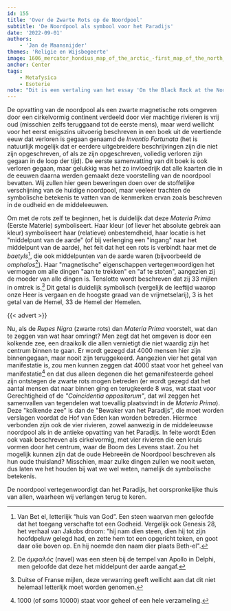 ```yaml
---
id: 155
title: 'Over de Zwarte Rots op de Noordpool'
subtitle: 'De Noordpool als symbool voor het Paradijs'
date: '2022-09-01'
authors:
    - 'Jan de Maansnijder'
themes: 'Religie en Wijsbegeerte'
image: 1606_mercator_hondius_map_of_the_arctic_-first_map_of_the_north_pole-_-_geographicus_-_northpole-mercator-1606.jpg
anchor: Center
tags:
    - Metafysica
    - Esoterie
note: "Dit is een vertaling van het essay 'On the Black Rock at the North Pole', het origineel is [hier](https://esoterictraditionalism.wordpress.com/2020/08/28/on-the-black-rock-at-the-north-pole/) te lezen."
---
```


De opvatting van de noordpool als een zwarte magnetische rots omgeven door een cirkelvormig continent verdeeld door vier machtige rivieren is vrij oud (misschien zelfs teruggaand tot de eerste mens), maar werd wellicht voor het eerst enigszins uitvoerig beschreven in een boek uit de veertiende eeuw dat verloren is gegaan genaamd de *Inventio Fortunata* (het is natuurlijk mogelijk dat er eerdere uitgebreidere beschrijvingen zijn die niet zijn opgeschreven, of als ze zijn opgeschreven, volledig verloren zijn gegaan in de loop der tijd). De eerste samenvatting van dit boek is ook verloren gegaan, maar gelukkig was het zo invloedrijk dat alle kaarten die in de eeuwen daarna werden gemaakt deze voorstelling van de noordpool bevatten. Wij zullen hier geen beweringen doen over de stoffelijke verschijning van de huidige noordpool, maar veeleer trachten de symbolische betekenis te vatten van de kenmerken ervan zoals beschreven in de oudheid en de middeleeuwen.

Om met de rots zelf te beginnen, het is duidelijk dat deze *Materia Prima* (Eerste Materie) symboliseert. Haar kleur (of liever het absolute gebrek aan kleur) symboliseert haar (relatieve) onbestemdheid, haar locatie is het "middelpunt van de aarde" (of bij verlenging een "ingang" naar het middelpunt van de aarde), het feit dat het een rots is verbindt haar met de *baetyls*[^1], die ook middelpunten van de aarde waren (bijvoorbeeld de *omphalos*[^2]). Haar "magnetische" eigenschappen vertegenwoordigen het vermogen om alle dingen "aan te trekken" en "af te stoten", aangezien zij de moeder van alle dingen is. Tenslotte wordt beschreven dat zij 33 mijlen in omtrek is.[^3] Dit getal is duidelijk symbolisch (vergelijk de leeftijd waarop onze Heer is vergaan en de hoogste graad van de vrijmetselarij), 3 is het getal van de Hemel, 33 de Hemel der Hemelen.

{{< advert >}}

Nu, als de *Rupes Nigra* (zwarte rots) dan *Materia Prima* voorstelt, wat dan te zeggen van wat haar omringt? Men zegt dat het omgeven is door een kolkende zee, een draaikolk die allen vernietigt die niet waardig zijn het centrum binnen te gaan. Er wordt gezegd dat 4000 mensen hier zijn binnengegaan, maar nooit zijn teruggekeerd. Aangezien vier het getal van manifestatie is, zou men kunnen zeggen dat 4000 staat voor het geheel van manifestatie[^4] en dat dus alleen degenen die het gemanifesteerde geheel zijn ontstegen de zwarte rots mogen betreden (er wordt gezegd dat het aantal mensen dat naar binnen ging en terugkeerde 8 was, wat staat voor Gerechtigheid of de *"Coincidentia oppositorum"*, dat wil zeggen het samenvallen van tegendelen wat toevallig plaatsvindt in de *Materia Prima*). Deze "kolkende zee" is dan de "Bewaker van het Paradijs", die moet worden verslagen voordat de Hof van Eden kan worden betreden. Hiermee verbonden zijn ook de vier rivieren, zowel aanwezig in de middeleeuwse noordpool als in de antieke opvatting van het Paradijs. In feite wordt Eden ook vaak beschreven als cirkelvormig, met vier rivieren die een kruis vormen door het centrum, waar de Boom des Levens staat. Zou het mogelijk kunnen zijn dat de oude Hebreeën de Noordpool beschreven als hun oude thuisland? Misschien, maar zulke dingen zullen we nooit weten, dus laten we het houden bij wat we wel weten, namelijk de symbolische betekenis.

De noordpool vertegenwoordigt dan het Paradijs, het oorspronkelijke thuis van allen, waarheen wij verlangen terug te keren.

[^1]: Van Bet el, letterlijk “huis van God”. Een steen waarvan men geloofde dat het toegang verschafte tot een Godheid. Vergelijk ook Genesis 28, het verhaal van Jakobs droom: "hij nam dien steen, dien hij tot zijn hoofdpeluw gelegd had, en zette hem tot een opgericht teken, en goot daar olie boven op. En hij noemde den naam dier plaats Beth-el".
[^2]: De *ὀμφαλός* (navel) was een steen bij de tempel van Apollo in Delphi, men geloofde dat deze het middelpunt der aarde aangaf.
[^3]: Duitse of Franse mijlen, deze verwarring geeft wellicht aan dat dit niet helemaal letterlijk moet worden genomen.
[^4]: 1000 (of soms 10000) staat voor geheel of een hele verzameling.
